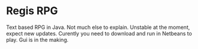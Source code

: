 Regis RPG
=========

Text based RPG in Java. Not much else to explain. Unstable at the moment, expect new updates. Curently you need to download and run
in Netbeans to play. Gui is in the making.
